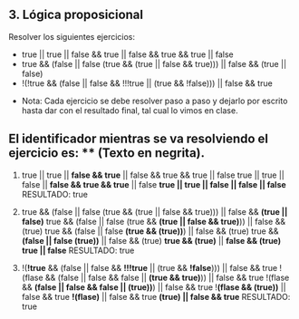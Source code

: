 ## 3. Lógica proposicional

Resolver los siguientes ejercicios:

- true || true || false && true || false && true && true || false
- true && (false || false (true && (true || false && true))) || false && (true || false)
- !(!true && (false || false && !!!true || (true && !false))) || false && true

* Nota: Cada ejercicio se debe resolver paso a paso y dejarlo por escrito hasta dar con el resultado final, tal cual lo vimos en clase.

## El identificador mientras se va resolviendo el ejercicio es: ** (Texto en negrita).

1. true || true || **false && true** || false && true && true || false
true || true || false || **false && true && true** || false
**true || true || false || false || false**
RESULTADO: true

2. true && (false || false (true && (true || false && true))) || false && **(true || false)**
true && (false || false (true && **(true || false && true)**)) || false && (true)
true && (false || false **(true && (true))**) || false && (true)
true && **(false || false (true))** || false && (true)
**true && (true)** || **false && (true)**
**true || false**
RESULTADO: true

3. !(**!true** && (false || false && **!!!true** || (true && **!false**))) || false && true
!(flase && (false || false && false || **(true && true)**)) || false && true
!(flase && **(false || false && false || (true))**) || false && true
!**(flase && (true))** || false && true
**!(flase)** || false && true
**(true) || false && true**
RESULTADO: true